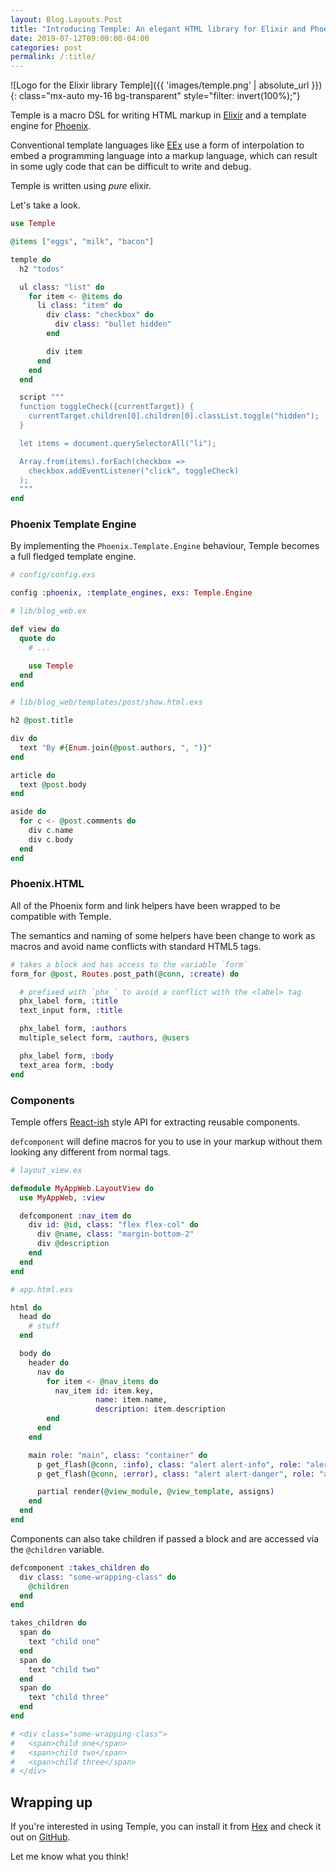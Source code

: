 ```yaml
---
layout: Blog.Layouts.Post
title: "Introducing Temple: An elegant HTML library for Elixir and Phoenix"
date: 2019-07-12T09:00:00-04:00
categories: post
permalink: /:title/
---
```


![Logo for the Elixir library Temple]({{ 'images/temple.png' | absolute_url }}){: class="mx-auto my-16 bg-transparent" style="filter: invert(100%);"}

Temple is a macro DSL for writing HTML markup in [Elixir](https://elixir-lang.org) and a template engine for [Phoenix](https://phoenixframework.org/).

Conventional template languages like [EEx](https://hexdocs.pm/eex/EEx.html) use a form of interpolation to embed a programming language into a markup language, which can result in some ugly code that can be difficult to write and debug.

Temple is written using _pure_ elixir.

Let's take a look.

```elixir
use Temple

@items ["eggs", "milk", "bacon"]

temple do
  h2 "todos"

  ul class: "list" do
    for item <- @items do
      li class: "item" do
        div class: "checkbox" do
          div class: "bullet hidden"
        end

        div item
      end
    end
  end

  script """
  function toggleCheck({currentTarget}) {
    currentTarget.children[0].children[0].classList.toggle("hidden");
  }

  let items = document.querySelectorAll("li");

  Array.from(items).forEach(checkbox =>
    checkbox.addEventListener("click", toggleCheck)
  );
  """
end
```

### Phoenix Template Engine

By implementing the `Phoenix.Template.Engine` behaviour, Temple becomes a full fledged template engine.

```elixir
# config/config.exs

config :phoenix, :template_engines, exs: Temple.Engine
```

```elixir
# lib/blog_web.ex

def view do
  quote do
    # ...

    use Temple
  end
end
```

```elixir
# lib/blog_web/templates/post/show.html.exs

h2 @post.title

div do
  text "By #{Enum.join(@post.authors, ", ")}"
end

article do
  text @post.body
end

aside do
  for c <- @post.comments do
    div c.name
    div c.body
  end
end
```

### Phoenix.HTML

All of the Phoenix form and link helpers have been wrapped to be compatible with Temple.

The semantics and naming of some helpers have been change to work as macros and avoid name conflicts with standard HTML5 tags.

```elixir
# takes a block and has access to the variable `form`
form_for @post, Routes.post_path(@conn, :create) do

  # prefixed with `phx_` to avoid a conflict with the <label> tag
  phx_label form, :title
  text_input form, :title

  phx_label form, :authors
  multiple_select form, :authors, @users

  phx_label form, :body
  text_area form, :body
end
```

### Components

Temple offers [React-ish](https://reactjs.org) style API for extracting reusable components. 

`defcomponent` will define macros for you to use in your markup without them looking any different from normal tags.

```elixir
# layout_view.ex

defmodule MyAppWeb.LayoutView do
  use MyAppWeb, :view

  defcomponent :nav_item do
    div id: @id, class: "flex flex-col" do
      div @name, class: "margin-bottom-2"
      div @description
    end
  end
end

# app.html.exs

html do
  head do
    # stuff
  end

  body do
    header do
      nav do
        for item <- @nav_items do
          nav_item id: item.key,
                   name: item.name,
                   description: item.description
        end
      end
    end

    main role: "main", class: "container" do
      p get_flash(@conn, :info), class: "alert alert-info", role: "alert"
      p get_flash(@conn, :error), class: "alert alert-danger", role: "alert"

      partial render(@view_module, @view_template, assigns)
    end
  end
end
```

Components can also take children if passed a block and are accessed via the `@children` variable.

```elixir
defcomponent :takes_children do
  div class: "some-wrapping-class" do
    @children
  end
end

takes_children do
  span do
    text "child one"
  end
  span do
    text "child two"
  end
  span do
    text "child three"
  end
end

# <div class="some-wrapping-class">
#   <span>child one</span>
#   <span>child two</span>
#   <span>child three</span>
# </div>
```

## Wrapping up

If you're interested in using Temple, you can install it from [Hex](https://hex.pm/packages/temple) and check it out on [GitHub](https://github.com/mhanberg/temple).

Let me know what you think!
